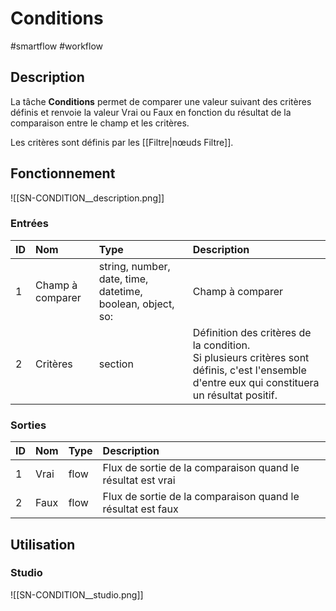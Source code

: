 # Conditions

#smartflow #workflow

## Description

La tâche **Conditions** permet de comparer une valeur suivant des critères définis et renvoie la valeur Vrai ou Faux en fonction du résultat de la comparaison entre le champ et les critères.


Les critères sont définis par les [[Filtre|nœuds Filtre]].

## Fonctionnement

![[SN-CONDITION__description.png]]

### Entrées

| ID | Nom | Type | Description |
|:-|:-|:-|:-|
| 1 | Champ à comparer | string, number, date, time, datetime, boolean, object, so: | Champ à comparer |
| 2 | Critères | section | Définition des critères de la condition.<br /> Si plusieurs critères sont définis, c'est l'ensemble d'entre eux qui constituera un résultat positif. |

### Sorties

| ID | Nom | Type | Description |
|:-|:-|:-|:-|
| 1 | Vrai | flow | Flux de sortie de la comparaison quand le résultat est vrai |
| 2 | Faux | flow | Flux de sortie de la comparaison quand le résultat est faux |

## Utilisation

### Studio

![[SN-CONDITION__studio.png]]

